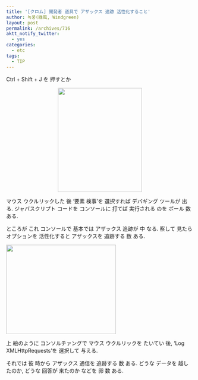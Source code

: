 ```yaml
---
title: '[クロム] 開発者 道具で アザックス 追跡 活性化すること'
author: 녹풍(綠風, Windgreen)
layout: post
permalink: /archives/716
aktt_notify_twitter:
  - yes
categories:
  - etc
tags:
  - TIP
---
```

Ctrl + Shift + J を 押すとか

<p style="text-align: center;">
  <img class="aligncenter" src="https://dl.dropbox.com/u/15546257/blog/mytory/chrome-inspect-element.png" alt="" height="280" width="226" />
</p>

マウス ウクルリックした 後 &#8216;要素 検事&#8217;を 選択すれば デバギング ツールが 出る. ジャバスクリプト コードを コンソールに 打てば 実行される のを ボール 数 ある.

ところが これ コンソールで 基本では アザックス 追跡が 中 なる. 察して 見たら オプションを 活性化すると アザックスを 追跡する 数 ある.

<img class="aligncenter" src="https://dl.dropbox.com/u/15546257/blog/mytory/chrome-log-ajax.png" alt="" height="240" width="295" />

上 絵のように コンソルチァングで マウス ウクルリックを たいてい 後, &#8216;Log XMLHttpRequests&#8217;を 選択して 与える.

それでは 彼 時から アザックス 通信を 追跡する 数 ある. どうな データを 越したのか, どうな 回答が 来たのか などを 卵 数 ある.